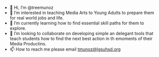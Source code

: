 - 👋 Hi, I’m @treemunoz
- 👀 I’m interested in teaching Media Arts to Young Adults to prepare them for real world jobs and life.
- 🌱 I’m currently learning how to find essential skill paths for them to explore.
- 💞️ I’m looking to collaborate on developing simple an delegant tools that teach students how to find the next best action in th emoments of their Media Productins.
- 📫 How to reach me please email tmunoz@lgsuhsd.org

<!---
treemunoz/treemunoz is a ✨ special ✨ repository because its `README.md` (this file) appears on your GitHub profile.
You can click the Preview link to take a look at your changes.
--->
